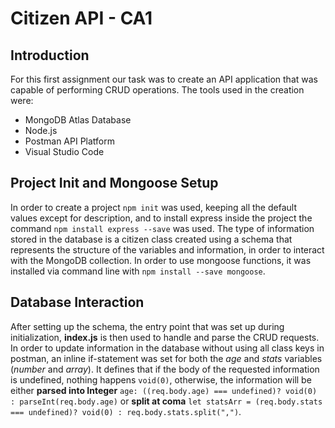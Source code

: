 # Citizen API - CA1 
## Introduction
For this first assignment our task was to create an API application that was capable of performing CRUD operations. The tools used in the creation were:
- MongoDB Atlas Database
- Node.js
- Postman API Platform
- Visual Studio Code

## Project Init and Mongoose Setup
In order to create a project `npm init` was used, keeping all the default values except for description, and to install express inside the project the command `npm install express --save` was used. 
The type of information stored in the database is a citizen class created using a schema that represents the structure of the variables and information, in order to interact with the MongoDB collection. In order to use mongoose functions, it was installed via command line with `npm install --save mongoose`.

## Database Interaction
After setting up the schema, the entry point that was set up during initialization, **index.js** is then used to handle and parse the CRUD requests.  In order to update information in the database without using all class keys in postman, an inline if-statement was set for both the *age* and *stats* variables (*number* and *array*). It defines that if the body of the requested information is undefined, nothing happens `void(0)`, otherwise, the information will be either **parsed into Integer** `age: ((req.body.age) === undefined)? void(0) : parseInt(req.body.age)` or **split at coma** `let statsArr = (req.body.stats === undefined)? void(0) : req.body.stats.split(",")`.
